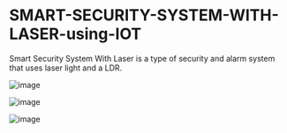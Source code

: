 # SMART-SECURITY-SYSTEM-WITH-LASER-using-IOT
Smart Security System With Laser is a type of security and alarm system that uses laser light and a LDR.

![image](https://user-images.githubusercontent.com/38121656/82754356-0204d280-9dea-11ea-9173-a4d825df89ee.png)

![image](https://user-images.githubusercontent.com/38121656/82754364-12b54880-9dea-11ea-911c-5fde4c5a3e3d.png)

![image](https://user-images.githubusercontent.com/38121656/82754377-22cd2800-9dea-11ea-8b9b-4f4628091476.png)
